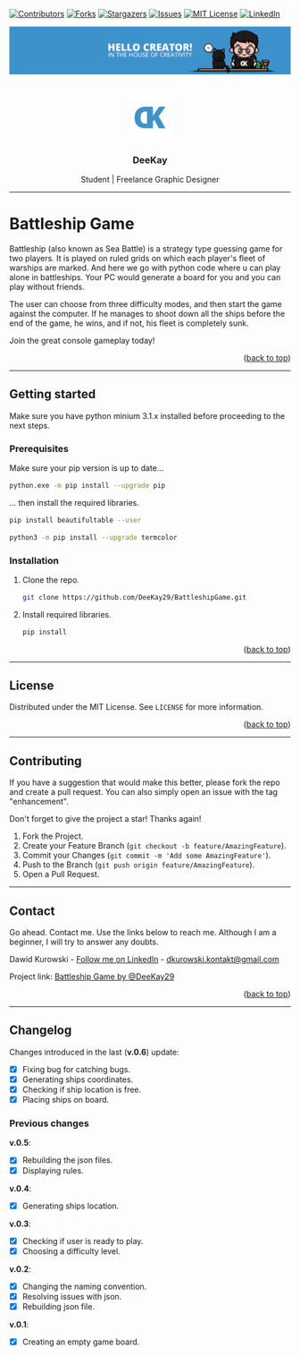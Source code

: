 <!-- Project shields -->
[![Contributors][contributors-shield]][contributors-url]
[![Forks][forks-shield]][forks-url]
[![Stargazers][stars-shield]][stars-url]
[![Issues][issues-shield]][issues-url]
[![MIT License][license-shield]][license-url]
[![LinkedIn][linkedin-shield]][linkedin-url]

<div align="center">
  <a href="https://github.com/DeeKay29/BattleshipGame">
    <img src="./images/banner.png" alt="banner">
  </a>
  <br><br><br>
  <a href="https://github.com/DeeKay29/BattleshipGame">
    <img src="./images/logo.png" alt="Logo" width="80" height="80">
  </a>

  <h3 align="center">DeeKay</h3>
  <p>Student | Freelance Graphic Designer</p>

</div>

***

# Battleship Game

Battleship (also known as Sea Battle) is a strategy type guessing game for two players. It is played on ruled grids on which each player's fleet of warships are marked. And here we go with python code where u can play alone in battleships. Your PC would generate a board for you and you can play without friends.

The user can choose from three difficulty modes, and then start the game against the computer. If he manages to shoot down all the ships before the end of the game, he wins, and if not, his fleet is completely sunk.

Join the great console gameplay today!

<p align="right">(<a href="#readme-top">back to top</a>)</p>

***

## Getting started

Make sure you have python minium 3.1.x installed before proceeding to the next steps.

### Prerequisites

Make sure your pip version is up to date...

```sh
python.exe -m pip install --upgrade pip
```

... then install the required libraries.

```sh
pip install beautifultable --user
```

```sh
python3 -m pip install --upgrade termcolor
```

### Installation

1. Clone the repo.

   ```sh
   git clone https://github.com/DeeKay29/BattleshipGame.git
   ```

2. Install required libraries.

   ```sh
   pip install
   ```

<p align="right">(<a href="#readme-top">back to top</a>)</p>

***

## License

Distributed under the MIT License. See `LICENSE` for more information.

<p align="right">(<a href="#readme-top">back to top</a>)</p>

***

## Contributing

If you have a suggestion that would make this better, please fork the repo and create a pull request. You can also simply open an issue with the tag "enhancement".

Don't forget to give the project a star! Thanks again!

1. Fork the Project.
2. Create your Feature Branch (`git checkout -b feature/AmazingFeature`).
3. Commit your Changes (`git commit -m 'Add some AmazingFeature'`).
4. Push to the Branch (`git push origin feature/AmazingFeature`).
5. Open a Pull Request.

***

## Contact

Go ahead. Contact me. Use the links below to reach me. Although I am a beginner, I will try to answer any doubts.

Dawid Kurowski - [Follow me on LinkedIn]([linkedin-url]) - dkurowski.kontakt@gmail.com

Project link: [Battleship Game by @DeeKay29]([project-link])

<p align="right">(<a href="#readme-top">back to top</a>)</p>

***

## Changelog

Changes introduced in the last (**v.0.6**) update:

- [x] Fixing bug for catching bugs.
- [x] Generating ships coordinates.
- [x] Checking if ship location is free.
- [x] Placing ships on board.

### Previous changes

**v.0.5**:

- [x] Rebuilding the json files.
- [x] Displaying rules.

**v.0.4**:

- [x] Generating ships location.

**v.0.3**:

- [x] Checking if user is ready to play.
- [x] Choosing a difficulty level.

**v.0.2**:

- [x] Changing the naming convention.
- [x] Resolving issues with json.
- [x] Rebuilding json file.

**v.0.1**:

- [x] Creating an empty game board.

<!-- Links -->
[project-link]: https://github.com/DeeKay29/BattleshipGame
[contributors-shield]: https://img.shields.io/github/contributors/DeeKay29/BattleshipGame.svg?style=for-the-badge
[contributors-url]: https://github.com/DeeKay29/BattleshipGame/graphs/contributors
[forks-shield]: https://img.shields.io/github/forks/DeeKay29/BattleshipGame.svg?style=for-the-badge
[forks-url]: https://github.com/DeeKay29/BattleshipGame/network/members
[stars-shield]: https://img.shields.io/github/stars/DeeKay29/BattleshipGame.svg?style=for-the-badge
[stars-url]: https://github.com/DeeKay29/BattleshipGame/stargazers
[issues-shield]: https://img.shields.io/github/issues/DeeKay29/BattleshipGame.svg?style=for-the-badge
[issues-url]: https://github.com/DeeKay29/BattleshipGame/issues
[license-shield]: https://img.shields.io/github/license/DeeKay29/BattleshipGame.svg?style=for-the-badge
[license-url]: https://github.com/DeeKay29/BattleshipGame/blob/master/LICENSE
[linkedin-shield]: https://img.shields.io/badge/-LinkedIn-black.svg?style=for-the-badge&logo=linkedin&colorB=555
[linkedin-url]: https://www.linkedin.com/in/dawid-kurowski/
